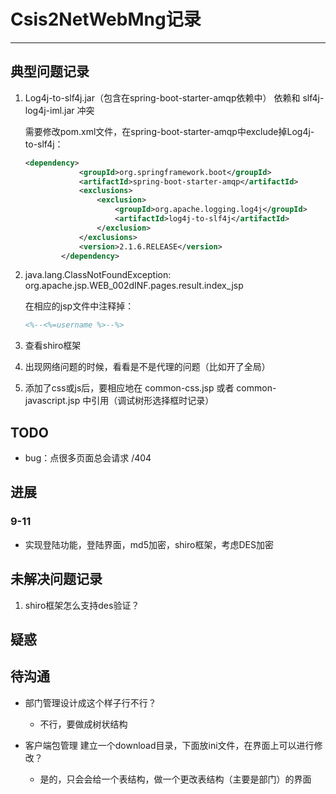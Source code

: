 # Csis2NetWebMng记录

---

## 典型问题记录

1. Log4j-to-slf4j.jar（包含在spring-boot-starter-amqp依赖中） 依赖和 slf4j-log4j-iml.jar 冲突

   需要修改pom.xml文件，在spring-boot-starter-amqp中exclude掉Log4j-to-slf4j：

   ```xml
   <dependency>
               <groupId>org.springframework.boot</groupId>
               <artifactId>spring-boot-starter-amqp</artifactId>
               <exclusions>
                   <exclusion>
                       <groupId>org.apache.logging.log4j</groupId>
                       <artifactId>log4j-to-slf4j</artifactId>
                   </exclusion>
               </exclusions>
               <version>2.1.6.RELEASE</version>
           </dependency>
   ```

   

2. java.lang.ClassNotFoundException: org.apache.jsp.WEB_002dINF.pages.result.index_jsp

   在相应的jsp文件中注释掉：

   ```jsp
   <%--<%=username %>--%>
   ```

   

3. 查看shiro框架

4. 出现网络问题的时候，看看是不是代理的问题（比如开了全局）

5. 添加了css或js后，要相应地在 common-css.jsp 或者 common-javascript.jsp 中引用（调试树形选择框时记录）



## TODO

- bug：点很多页面总会请求 /404

## 进展

### 9-11

- 实现登陆功能，登陆界面，md5加密，shiro框架，考虑DES加密



## 未解决问题记录

1. shiro框架怎么支持des验证？



## 疑惑



## 待沟通

- 部门管理设计成这个样子行不行？

  - 不行，要做成树状结构

- 客户端包管理 建立一个download目录，下面放ini文件，在界面上可以进行修改？

  - 是的，只会会给一个表结构，做一个更改表结构（主要是部门）的界面

  



